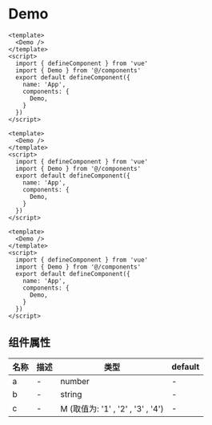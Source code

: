 # Demo

```vue demo
<template>
  <Demo />
</template>
<script>
  import { defineComponent } from 'vue'
  import { Demo } from '@/components'
  export default defineComponent({
    name: 'App',
    components: {
      Demo,
    }
  })
</script>
```

```vue demo
<template>
  <Demo />
</template>
<script>
  import { defineComponent } from 'vue'
  import { Demo } from '@/components'
  export default defineComponent({
    name: 'App',
    components: {
      Demo,
    }
  })
</script>
```

```vue demo
<template>
  <Demo />
</template>
<script>
  import { defineComponent } from 'vue'
  import { Demo } from '@/components'
  export default defineComponent({
    name: 'App',
    components: {
      Demo,
    }
  })
</script>
```

## 组件属性

|名称  | 描述 | 类型 |default|
|--|--|--|--|
| a | - | number | - |
| b | - | string | - |
| c | - | M (取值为: '1' , '2' , '3' , '4') | - |
